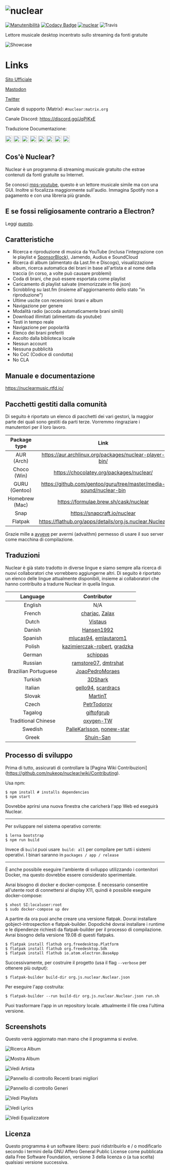 # ![nuclear](https://i.imgur.com/oT1006i.png) 
[![Manutenibilità](https://api.codeclimate.com/v1/badges/a15c4888a63c900f6cc1/maintainability)](https://codeclimate.com/github/nukeop/nuclear/maintainability) [![Codacy Badge](https://api.codacy.com/project/badge/Grade/30750586202742279fa8958a12e519ed)](https://www.codacy.com/app/nukeop/nuclear?utm_source=github.com&amp;utm_medium=referral&amp;utm_content=nukeop/nuclear&amp;utm_campaign=Badge_Grade) [![nuclear](https://snapcraft.io//nuclear/badge.svg)](https://snapcraft.io/nuclear) ![Travis](https://api.travis-ci.org/nukeop/nuclear.svg?branch=master)

Lettore musicale desktop incentrato sullo streaming da fonti gratuite 

![Showcase](https://i.imgur.com/G9BqIHl.png)

# Links

[Sito Ufficiale](https://nuclear.js.org)

[Mastodon](https://fosstodon.org/@nuclearplayer)

[Twitter](https://twitter.com/nuclear_player)

Canale di supporto (Matrix): `#nuclear:matrix.org`

Canale Discord: https://discord.gg/JqPjKxE

Traduzione Documentazione: 

<kbd>[<img title="Deutsch" alt="Deutsch" src="https://cdn.statically.io/gh/hjnilsson/country-flags/master/svg/de.svg" width="22">](docs/README-de.md)</kbd>
<kbd>[<img title="Português" alt="Português" src="https://cdn.statically.io/gh/hjnilsson/country-flags/master/svg/br.svg" width="22">](README-ptbr.md)</kbd>
<kbd>[<img title="Svenska" alt="Svenska" src="https://cdn.statically.io/gh/hjnilsson/country-flags/master/svg/se.svg" width="22">](README-se.md)</kbd>
<kbd>[<img title="English" alt="English" src="https://cdn.statically.io/gh/hjnilsson/country-flags/master/svg/us.svg" width="22">](../README.md)</kbd>
<kbd>[<img title="Hebrew" alt="Hebrew" src="https://cdn.statically.io/gh/hjnilsson/country-flags/master/svg/il.svg" width="22">](README-he.md)</kbd>
<kbd>[<img title="Italiano" alt="Italiano" src="https://cdn.statically.io/gh/hjnilsson/country-flags/master/svg/it.svg" width="22">](README-it.md)</kbd>
<kbd>[<img title="Indonesia" alt="Indonesia" src="https://cdn.statically.io/gh/hjnilsson/country-flags/master/svg/id.svg" width="22">](docs/README-id.md)</kbd>
<kbd>[<img title="Français" alt="Français" src="https://cdn.statically.io/gh/hjnilsson/country-flags/master/svg/fr.svg" width="22">](docs/README-fr.md)</kbd>

## Cos'è Nuclear?
Nuclear è un programma di streaming musicale gratuito che estrae contenuti da fonti gratuite su Internet.

Se conosci [mps-youtube](https://github.com/mps-youtube/mps-youtube), questo è un lettore musicale simile ma con una GUI.
Inoltre si focalizza maggiormente sull'audio. Immagina Spotify non a pagamento e con una libreria più grande.

## E se fossi religiosamente contrario a Electron?
Leggi [questo](docs/electron.md).

## Caratteristiche

- Ricerca e riproduzione di musica da YouTube (inclusa l'integrazione con le playlist e [SponsorBlock](https://sponsor.ajay.app/)), Jamendo, Audius e SoundCloud
- Ricerca di album (alimentato da Last.fm e Discogs), visualizzazione album, ricerca automatica dei brani in base all'artista e al nome della traccia (in corso, a volte può causare problemi)
- Coda di brani, che può essere esportata come playlist
- Caricamento di playlist salvate (memorizzate in file json)
- Scrobbling su last.fm (insieme all'aggiornamento dello stato "in riproduzione")
- Ultime uscite con recensioni: brani e album
- Navigazione per genere
- Modalità radio (accoda automaticamente brani simili)
- Download illimitati (alimentato da youtube)
- Testi in tempo reale
- Navigazione per popolarità
- Elenco dei brani preferiti
- Ascolto dalla biblioteca locale
- Nessun account
- Nessuna pubblicità
- No CoC (Codice di condotta)
- No CLA

## Manuale e documentazione
https://nuclearmusic.rtfd.io/

## Pacchetti gestiti dalla comunità

Di seguito è riportato un elenco di pacchetti dei vari gestori, la maggior parte dei quali sono gestiti da parti terze. Vorremmo ringraziare i manutentori per il loro lavoro.

| Package type   | Link                                                               | Maintainer                                    |
|:--------------:|:------------------------------------------------------------------:|:---------------------------------------------:|
| AUR (Arch)     | https://aur.archlinux.org/packages/nuclear-player-bin/             | [mikelpint](https://github.com/mikelpint)     |
| Choco (Win)    | https://chocolatey.org/packages/nuclear/                           | [JourneyOver](https://github.com/JourneyOver) |
| GURU (Gentoo)  | https://github.com/gentoo/guru/tree/master/media-sound/nuclear-bin | [scardracs](https://github.com/scardracs)     |
| Homebrew (Mac) | https://formulae.brew.sh/cask/nuclear                              | Homebrew                                      |
| Snap           | https://snapcraft.io/nuclear                                       | [nukeop](https://github.com/nukeop)           |
| Flatpak        | https://flathub.org/apps/details/org.js.nuclear.Nuclear            | [advaithm](https://github.com/advaithm)       |

Grazie mille a [ayyeve](https://github.com/ayyEve) per avermi (advaithm) permesso di usare il suo server come macchina di compilazione.
## Traduzioni
Nuclear è già stato tradotto in diverse lingue e siamo sempre alla ricerca di nuovi collaboratori che vorrebbero aggiungerne altri. Di seguito è riportato un elenco delle lingue attualmente disponibili, insieme ai collaboratori che hanno contribuito a tradurre Nuclear in quella lingua.

| Language             | Contributor                                                                                          |
|:--------------------:|:----------------------------------------------------------------------------------------------------:|
| English              | N/A                                                                                                  |
| French               | [charjac](https://github.com/charjac), [Zalax](https://github.com/Zalaxx)                            |
| Dutch                | [Vistaus](https://github.com/Vistaus)                                                                |
| Danish               | [Hansen1992](https://github.com/Hansen1992)                                                          |
| Spanish              | [mlucas94](https://github.com/mlucas94), [emlautarom1](https://github.com/emlautarom1)               |
| Polish               | [kazimierczak-robert](https://github.com/kazimierczak-robert), [gradzka](https://github.com/gradzka) |
| German               | [schippas](https://github.com/schippas)                                                              |
| Russian              | [ramstore07](https://github.com/ramstore07), [dmtrshat](https://github.com/dmtrshat)                 |
| Brazilian Portuguese | [JoaoPedroMoraes](https://github.com/JoaoPedroMoraes)                                                |
| Turkish              | [3DShark](https://github.com/3DShark)                                                                |
| Italian              | [gello94](https://github.com/gello94), [scardracs](https://github.com/scardracs)                     |
| Slovak               | [MartinT](https://github.com/MartinTuroci)                                                           |
| Czech                | [PetrTodorov](https://github.com/PetrTodorov)                                                        |
| Tagalog              | [giftofgrub](https://github.com/giftofgrub)                                                          |
| Traditional Chinese  | [oxygen-TW](https://github.com/oxygen-TW)                                                            |
| Swedish              | [PalleKarlsson](https://github.com/PalleKarlsson), [nonew-star](https://github.com/nonew-star)       |
| Greek                | [Shuin-San](https://github.com/Shuin-San)                                                            |

## Processo di sviluppo

Prima di tutto, assicurati di controllare la [Pagina Wiki Contribuzioni] (https://github.com/nukeop/nuclear/wiki/Contributing).

Usa npm:
```shell
$ npm install # installs dependencies
$ npm start
```

Dovrebbe aprirsi una nuova finestra che caricherà l'app Web ed eseguirà Nuclear.

---
Per sviluppare nel sistema operativo corrente:
```shell
$ lerna bootstrap
$ npm run build
```

Invece di `build` puoi usare` build: all` per compilare per tutti i sistemi operativi. I binari saranno in `packages / app / release`

---
È anche possibile eseguire l'ambiente di sviluppo utilizzando i contenitori Docker, ma questo dovrebbe essere considerato sperimentale.

Avrai bisogno di docker e docker-compose. È necessario consentire all'utente root di connettersi al display X11, quindi è possibile eseguire docker-compose:

```shell
$ xhost SI:localuser:root
$ sudo docker-compose up dev
```
A partire da ora puoi anche creare una versione flatpak. Dovrai installare gobject-introspection e flatpak-builder. Dopodiché dovrai installare i runtime e le dipendenze richiesti da flatpak-builder per il processo di compilazione. Avrai bisogno della versione 19.08 di questi flatpaks.
```shell
$ flatpak install flathub org.freedesktop.Platform
$ flatpak install flathub org.freedesktop.Sdk
$ flatpak install flathub io.atom.electron.BaseApp
```
Successivamente, per costruire il progetto (usa il flag `--verbose` per ottenere più output):
```shell
$ flatpak-builder build-dir org.js.nuclear.Nuclear.json
```
Per eseguire l'app costruita:
```shell
$ flatpak-builder --run build-dir org.js.nuclear.Nuclear.json run.sh
```
Puoi trasformare l'app in un repository locale. attualmente il file crea l'ultima versione.

## Screenshots
Questo verrà aggiornato man mano che il programma si evolve.

![Ricerca Album](https://i.imgur.com/idFVnAF.png)

![Mostra Album](https://i.imgur.com/Kvzo3q7.png)

![Vedi Artista](https://i.imgur.com/imBLYl3.png)

![Pannello di controllo Recenti brani migliori](https://i.imgur.com/bMDrR4M.png)

![Pannello di controllo Generi](https://i.imgur.com/g0aCmKx.png)

![Vedi Playlists](https://i.imgur.com/2VMXHDC.png)

![Vedi Lyrics](https://i.imgur.com/7e3DJKJ.png)

![Vedi Equalizzatore](https://i.imgur.com/WreRL0w.png)

## Licenza

Questo programma è un software libero: puoi ridistribuirlo e / o modificarlo secondo i termini della GNU Affero General Public License come pubblicata dalla Free Software Foundation, versione 3 della licenza o (a tua scelta) qualsiasi versione successiva.
